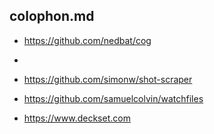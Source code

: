 ## colophon.md


- https://github.com/nedbat/cog
- 
- https://github.com/simonw/shot-scraper

- https://github.com/samuelcolvin/watchfiles

- https://www.deckset.com